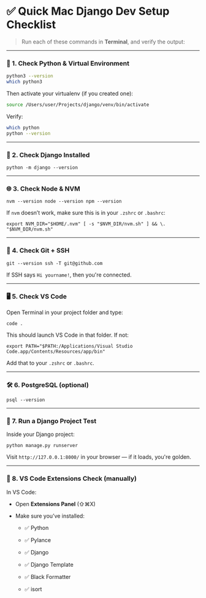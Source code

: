 # ✅ Quick Mac Django Dev Setup Checklist

> Run each of these commands in **Terminal**, and verify the output:

---

### 🧰 1. **Check Python & Virtual Environment**

```bash
python3 --version
which python3
```

Then activate your virtualenv (if you created one):

```bash
source /Users/user/Projects/django/venv/bin/activate
```

Verify:
```bash
which python
python --version
```

---

### 🐍 2. **Check Django Installed**

`python -m django --version`

---

### 🌐 3. **Check Node & NVM**

`nvm --version node --version npm --version`

If `nvm` doesn’t work, make sure this is in your `.zshrc` or `.bashrc`:

`export NVM_DIR="$HOME/.nvm" [ -s "$NVM_DIR/nvm.sh" ] && \. "$NVM_DIR/nvm.sh"`

---

### 🧪 4. **Check Git + SSH**

`git --version ssh -T git@github.com`

If SSH says `Hi yourname!`, then you're connected.

---

### 🖥️ 5. **Check VS Code**

Open Terminal in your project folder and type:

`code .`

This should launch VS Code in that folder. If not:

`export PATH="$PATH:/Applications/Visual Studio Code.app/Contents/Resources/app/bin"`

Add that to your `.zshrc` or `.bashrc`.

---

### 🛠️ 6. **PostgreSQL (optional)**

`psql --version`

---

### 🔄 7. **Run a Django Project Test**

Inside your Django project:

`python manage.py runserver`

Visit `http://127.0.0.1:8000/` in your browser — if it loads, you're golden.

---

### 🧩 8. **VS Code Extensions Check (manually)**

In VS Code:

- Open **Extensions Panel** (⇧⌘X)
    
- Make sure you’ve installed:
    
    - ✅ Python
        
    - ✅ Pylance
        
    - ✅ Django
        
    - ✅ Django Template
        
    - ✅ Black Formatter
        
    - ✅ isort

